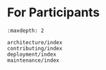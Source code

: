 # For Participants

```{toctree}
:maxdepth: 2

architecture/index
contributing/index
deployment/index
maintenance/index